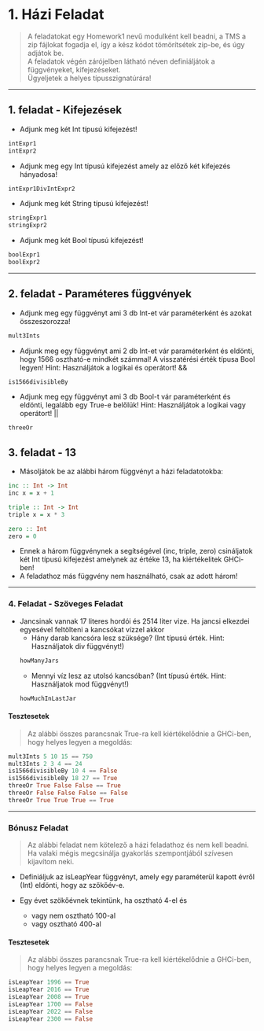 # 1. Házi Feladat
> A feladatokat egy Homework1 nevű modulként kell beadni, a TMS a zip fájlokat fogadja el, így a kész kódot tömörítsétek zip-be, és úgy adjátok be.\
> A feladatok végén zárójelben látható néven definiáljátok a függvényeket, kifejezéseket.\
> Ügyeljetek a helyes típusszignatúrára!
---

## 1. feladat - Kifejezések
- Adjunk meg két Int típusú kifejezést! 
```haskell
intExpr1
intExpr2
```

- Adjunk meg egy Int típusú kifejezést amely az előző két kifejezés hányadosa!
```haskell
intExpr1DivIntExpr2
```

- Adjunk meg két String típusú kifejezést!
```haskell
stringExpr1
stringExpr2
```

- Adjunk meg két Bool típusú kifejezést! 
```haskell
boolExpr1
boolExpr2
```
---

## 2. feladat - Paraméteres függvények
- Adjunk meg egy függvényt ami 3 db Int-et vár paraméterként és azokat összeszorozza!
```haskell
mult3Ints
```

- Adjunk meg egy függvényt ami 2 db Int-et vár paraméterként és eldönti, hogy 1566 osztható-e mindkét számmal! A visszatérési érték típusa Bool legyen! Hint: Használjátok a logikai és operátort! && 
```haskell
is1566divisibleBy
```

- Adjunk meg egy függvényt ami 3 db Bool-t vár paraméterként és eldönti, legalább egy True-e belőlük! Hint: Használjátok a logikai vagy operátort! || 
```haskell
threeOr
```

## 3. feladat - 13
- Másoljátok be az alábbi három függvényt a házi feladatotokba:
```haskell
inc :: Int -> Int
inc x = x + 1

triple :: Int -> Int
triple x = x * 3

zero :: Int
zero = 0
```
- Ennek a három függvénynek a segítségével (inc, triple, zero) csináljatok két Int típusú kifejezést amelynek az értéke 13, ha kiértékelitek GHCi-ben!
- A feladathoz más függvény nem használható, csak az adott három!
---

### 4. Feladat - Szöveges Feladat
- Jancsinak vannak 17 literes hordói és 2514 liter vize. Ha jancsi elkezdei egyesével feltölteni a kancsókat vízzel akkor
    - Hány darab kancsóra lesz szüksége? (Int típusú érték. Hint: Használjatok div függvényt!)
    ```haskell
    howManyJars
    ```
    - Mennyi víz lesz az utolsó kancsóban? (Int típusú érték. Hint: Használjatok mod függvényt!)
    ```haskell
    howMuchInLastJar
    ```

#### Tesztesetek
> Az alábbi összes parancsnak True-ra kell kiértékelődnie a GHCi-ben, hogy helyes legyen a megoldás:
```haskell
mult3Ints 5 10 15 == 750
mult3Ints 2 3 4 == 24
is1566divisibleBy 10 4 == False
is1566divisibleBy 18 27 == True
threeOr True False False == True
threeOr False False False == False
threeOr True True True == True
```
---

### Bónusz Feladat
> Az alábbi feladat nem kötelező a házi feladathoz és nem kell beadni.\
> Ha valaki mégis megcsinálja gyakorlás szempontjából szívesen kijavítom neki.

- Definiáljuk az isLeapYear függvényt, amely egy paraméterül kapott évről (Int) eldönti, hogy az szőkőév-e.

- Egy évet szökőévnek tekintünk, ha osztható 4-el és
    - vagy nem osztható 100-al
    - vagy osztható 400-al

#### Tesztesetek
> Az alábbi összes parancsnak True-ra kell kiértékelődnie a GHCi-ben, hogy helyes legyen a megoldás:
```haskell
isLeapYear 1996 == True
isLeapYear 2016 == True
isLeapYear 2008 == True
isLeapYear 1700 == False
isLeapYear 2022 == False
isLeapYear 2300 == False
```